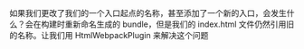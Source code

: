 如果我们更改了我们的一个入口起点的名称，甚至添加了一个新的入口，会发生什么？会在构建时重新命名生成的 bundle，但是我们的 index.html 文件仍然引用旧的名称。让我们用 HtmlWebpackPlugin 来解决这个问题
